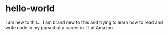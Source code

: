 # hello-world
I am new to this...
I am brand new to this and trying to learn how to read and write code in my pursuit of a career in IT at Amazon.  
